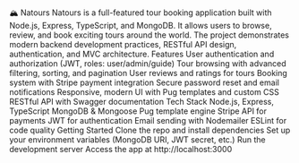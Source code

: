 🏔 Natours
Natours is a full-featured tour booking application built with Node.js, Express, TypeScript, and MongoDB. It allows users to browse, review, and book exciting tours around the world. The project demonstrates modern backend development practices, RESTful API design, authentication, and MVC architecture.
Features
User authentication and authorization (JWT, roles: user/admin/guide)
Tour browsing with advanced filtering, sorting, and pagination
User reviews and ratings for tours
Booking system with Stripe payment integration
Secure password reset and email notifications
Responsive, modern UI with Pug templates and custom CSS
RESTful API with Swagger documentation
Tech Stack
Node.js, Express, TypeScript
MongoDB & Mongoose
Pug template engine
Stripe API for payments
JWT for authentication
Email sending with Nodemailer
ESLint for code quality
Getting Started
Clone the repo and install dependencies
Set up your environment variables (MongoDB URI, JWT secret, etc.)
Run the development server
Access the app at http://localhost:3000

